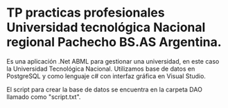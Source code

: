 # TP practicas profesionales Universidad tecnológica Nacional regional Pachecho BS.AS Argentina.

Es una aplicación .Net ABML para gestionar una universidad, en este caso la Universidad Tecnológica Nacional. Utilizamos base de datos en PostgreSQL y como lenguaje c# con interfaz gráfica en Visual Studio.

El script para crear la base de datos se encuentra en la carpeta DAO llamado como "script.txt".

